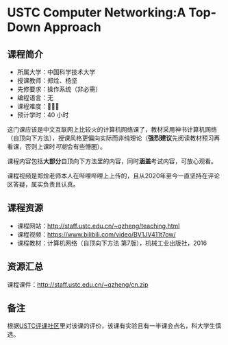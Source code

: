 # USTC Computer Networking:A Top-Down Approach

## 课程简介

- 所属大学：中国科学技术大学
- 授课教师：郑烇、杨坚
- 先修要求：操作系统（非必需）
- 编程语言：无
- 课程难度：🌟🌟🌟
- 预计学时：40 小时

这门课应该是中文互联网上比较火的计算机网络课了，教材采用神书计算机网络（自顶向下方法），授课风格更偏向实际而非纯理论（**强烈建议**先阅读教材预习再看课，否则上课时*可能*会有些懵圈）。

课程内容包括**大部分**自顶向下方法里的内容，同时**涵盖**考试内容，可放心观看。

课程视频是郑烇老师本人在哔哩哔哩上上传的，且从2020年至今一直坚持在评论区答疑，属实负责且认真。

## 课程资源

- 课程网站：<http://staff.ustc.edu.cn/~qzheng/teaching.html>
- 课程视频：<https://www.bilibili.com/video/BV1JV411t7ow/>
- 课程教材：计算机网络（自顶向下方法 第7版），机械工业出版社，2016

## 资源汇总

课程课件：<http://staff.ustc.edu.cn/~qzheng/cn.zip>

## 备注

根据[USTC评课社区](https://icourse.club/course/6266/)里对该课的评价，该课有实验且有一半课会点名，科大学生慎选。